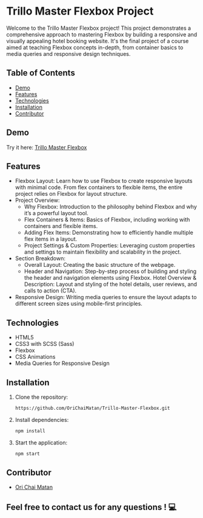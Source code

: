 # Trillo Master Flexbox Project
Welcome to the Trillo Master Flexbox project! This project demonstrates a comprehensive approach to mastering Flexbox by building a responsive and visually appealing hotel booking website. It's the final project of a course aimed at teaching Flexbox concepts in-depth, from container basics to media queries and responsive design techniques.
## Table of Contents
- [Demo](#demo)
- [Features](#features)
- [Technologies](#technologies)
- [Installation](#installation)
- [Contributor](#contributor)
## Demo
Try it here: [Trillo Master Flexbox](https://orichaimatan.github.io/Natours/)
## Features
- Flexbox Layout: Learn how to use Flexbox to create responsive layouts with minimal code. From flex containers to flexible items, the entire project relies on Flexbox for layout structure.
- Project Overview:
  - Why Flexbox: Introduction to the philosophy behind Flexbox and why it’s a powerful layout tool.
  - Flex Containers & Items: Basics of Flexbox, including working with containers and flexible items.
  - Adding Flex Items: Demonstrating how to efficiently handle multiple flex items in a layout.
  - Project Settings & Custom Properties: Leveraging custom properties and settings to maintain flexibility and scalability in the project.
- Section Breakdown:
  - Overall Layout: Creating the basic structure of the webpage.
  - Header and Navigation: Step-by-step process of building and styling the header and navigation elements using Flexbox.
Hotel Overview & Description: Layout and styling of the hotel details, user reviews, and calls to action (CTA).
- Responsive Design: Writing media queries to ensure the layout adapts to different screen sizes using mobile-first principles.
## Technologies
- HTML5
- CSS3 with SCSS (Sass)
- Flexbox
- CSS Animations
- Media Queries for Responsive Design
## Installation
1. Clone the repository:
   ```bash
   https://github.com/OriChaiMatan/Trillo-Master-Flexbox.git

2. Install dependencies:
   ```bash
   npm install

3. Start the application:
   ```bash
   npm start
## Contributor
- [Ori Chai Matan](https://github.com/OriChaiMatan)
## Feel free to contact us for any questions ! 💻
